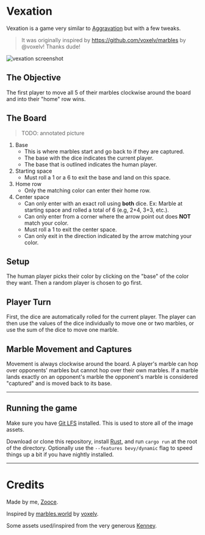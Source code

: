 # Vexation

Vexation is a game very similar to [Aggravation](https://en.wikipedia.org/wiki/Aggravation_(board_game)) but with a few tweaks.

> It was originally inspired by https://github.com/voxelv/marbles by @voxelv! Thanks dude!

![vexation screenshot](https://github.com/Zooce/vexation/blob/main/extra/images/Vexation.png?raw=true)

## The Objective

The first player to move all 5 of their marbles clockwise around the board and into their "home" row wins.

## The Board

> TODO: annotated picture

1. Base
    * This is where marbles start and go back to if they are captured.
    * The base with the dice indicates the current player.
    * The base that is outlined indicates the human player.
2. Starting space
    * Must roll a 1 or a 6 to exit the base and land on this space.
3. Home row
    * Only the matching color can enter their home row.
4. Center space
    * Can only enter with an exact roll using **both** dice. Ex: Marble at starting space and rolled a total of 6 (e.g, 2+4, 3+3, etc.).
    * Can only enter from a corner where the arrow point out does **NOT** match your color.
    * Must roll a 1 to exit the center space.
    * Can only exit in the direction indicated by the arrow matching your color.

## Setup

The human player picks their color by clicking on the "base" of the color they want. Then a random player is chosen to go first.

## Player Turn

First, the dice are automatically rolled for the current player. The player can then use the values of the dice individually to move one or two marbles, or use the sum of the dice to move one marble. 

## Marble Movement and Captures

Movement is always clockwise around the board. A player's marble can hop over opponents' marbles but cannot hop over their own marbles. If a marble lands exactly on an opponent's marble the opponent's marble is considered "captured" and is moved back to its base.

---

## Running the game

Make sure you have [Git LFS](https://git-lfs.github.com/) installed. This is used to store all of the image assets.

Download or clone this repository, install [Rust](https://rust-lang.org), and run `cargo run` at the root of the directory. Optionally use the `--features bevy/dynamic` flag to speed things up a bit if you have nightly installed.

---

# Credits

Made by me, [Zooce](https://github.com/Zooce).

Inspired by [marbles.world](https://github.com/voxelv/marbles) by [voxelv](https://github.com/voxelv).

Some assets used/inspired from the very generous [Kenney](https://kenney.nl/).
